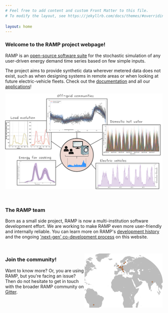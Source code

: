 ```yaml
---
# Feel free to add content and custom Front Matter to this file.
# To modify the layout, see https://jekyllrb.com/docs/themes/#overriding-theme-defaults

layout: home
---
```


<!-- <img src="/assets/ramp_cloud_trimmed.gif" width="350" align="left" class="pad-right"/> -->

### **Welcome to the RAMP project webpage!**

RAMP is an [open-source software suite](https://github.com/RAMP-project)  for the stochastic simulation of any user-driven energy demand time series based on few simple inputs. 

The project aims to provide synthetic data wherever metered data does not exist, such as when designing systems in remote areas or when looking at future electric-vehicle fleets. Check out the [documentation](https://rampdemand.readthedocs.io/en/latest/?badge=latest) and all our [applications](/applications)!

<p><a href="/applications"><img src="/assets/ramp_world_nologo.png" width="800" class="center"/></a></p>

<br>

### **The RAMP team**

Born as a small side project, RAMP is now a multi-institution software development effort. We are working to make RAMP even more user-friendly and internally reliable. You can learn more on RAMP's [development history](/about) and the ongoing ['next-gen' co-development process](/development) on this website.

<br>

<p><img src="/assets/map.png" width="250" align="right" class="pad-left"/></p>

### **Join the community!**

Want to know more? Or, you are using RAMP, but you're facing an issue? Then do not hesitate to get in touch with the broader RAMP community on [Gitter](https://gitter.im/RAMP-project/community).

